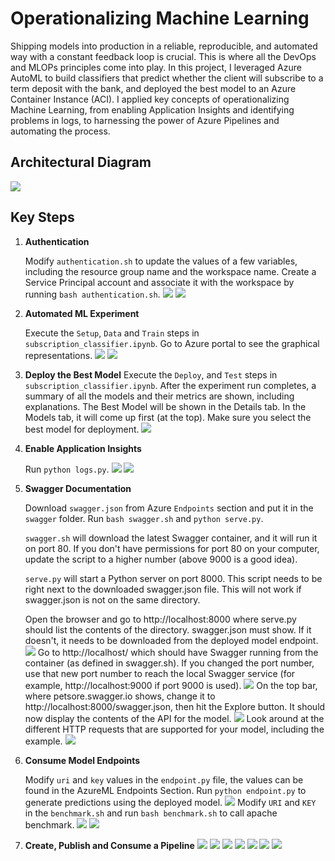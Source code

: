 # Operationalizing Machine Learning
Shipping models into production in a reliable, reproducible, and automated way with a constant feedback loop is crucial. This is where all the DevOps and MLOPs principles come into play. In this project, I leveraged Azure AutoML to build classifiers that predict whether the client will subscribe to a term deposit with the bank, and deployed the best model to an Azure Container Instance (ACI). I applied key concepts of operationalizing Machine Learning, from enabling Application Insights and identifying problems in logs, to harnessing the power of Azure Pipelines and automating the process.  

## Architectural Diagram
![](screenshots/architecture.png)

## Key Steps
1. **Authentication**

    Modify `authentication.sh` to update the values of a few variables, including the resource group name and the workspace name. Create a Service Principal account and associate it with the workspace by running `bash authentication.sh`.
    ![](screenshots/service_principal.png)
    ![](screenshots/az_ml_workspace_share.png)
2. **Automated ML Experiment**

    Execute the `Setup`, `Data` and `Train` steps in `subscription_classifier.ipynb`. Go to Azure portal to see the graphical representations. 
    ![](screenshots/registered_datasets.png)
    ![](screenshots/experiment.png)
3. **Deploy the Best Model**
    Execute the `Deploy`, and `Test` steps in `subscription_classifier.ipynb`.
    After the experiment run completes, a summary of all the models and their metrics are shown, including explanations. The Best Model will be shown in the Details tab. In the Models tab, it will come up first (at the top). Make sure you select the best model for deployment. 
    ![](screenshots/best_model.png)
4. **Enable Application Insights**

    Run `python logs.py`.
    ![](screenshots/log.png)
    ![](screenshots/application_insights.png)
5. **Swagger Documentation**

    Download `swagger.json` from Azure `Endpoints` section and put it in the `swagger` folder. Run `bash swagger.sh` and `python serve.py`. 
    
    `swagger.sh` will download the latest Swagger container, and it will run it on port 80. If you don't have permissions for port 80 on your computer, update the script to a higher number (above 9000 is a good idea).

    `serve.py` will start a Python server on port 8000. This script needs to be right next to the downloaded swagger.json file. This will not work if swagger.json is not on the same directory.

    Open the browser and go to http://localhost:8000 where serve.py should list the contents of the directory. swagger.json must show. If it doesn't, it needs to be downloaded from the deployed model endpoint.
    ![](screenshots/swagger1.png)
    Go to http://localhost/ which should have Swagger running from the container (as defined in swagger.sh). If you changed the port number, use that new port number to reach the local Swagger service (for example, http://localhost:9000 if port 9000 is used).
    ![](screenshots/swagger2.png)
    On the top bar, where petsore.swagger.io shows, change it to http://localhost:8000/swagger.json, then hit the Explore button. It should now display the contents of the API for the model. 
    ![](screenshots/swagger3.png)
    Look around at the different HTTP requests that are supported for your model, including the example.
    ![](screenshots/swagger4.png)
6. **Consume Model Endpoints**

    Modify `uri` and `key` values in the `endpoint.py` file, the values can be found in the AzureML Endpoints Section. Run `python endpoint.py` to generate predictions using the deployed model.
    ![](screenshots/endpoint.png)
    Modify `URI` and `KEY` in the `benchmark.sh` and run `bash benchmark.sh` to call apache benchmark.
    ![](screenshots/benchmark_1.png)
    ![](screenshots/benchmark_2.png)

7. **Create, Publish and Consume a Pipeline**
    ![](screenshots/pipeline.png)
    ![](screenshots/scheduled_run.png)
    ![](screenshots/pipeline_graph.png)
    ![](screenshots/pipeline_endpoints.png)
    ![](screenshots/pipeline_endpoints_2.png)
    ![](screenshots/rundetails_1.png)
    ![](screenshots/rundetails_2.png)
